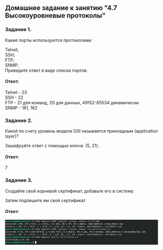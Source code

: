 ## Домашнее задание к занятию "4.7 Высокоуровневые протоколы"  

### Задание 1.  
Какие порты используются протоколами:  

Telnet;  
SSH;  
FTP;  
SNMP;  
Приведите ответ в виде списка портов.  

#### Ответ:  
Telnet - 23  
SSH	- 22  
FTP	- 21 для команд, 20 для данных, 49152-65534 динамически  
SNMP - 161, 162  

### Задание 2.  
Какой по счету уровень модели OSI называется прикладным (application layer)?  

Зашифруйте ответ с помощью ключа: {5, 21}.  

#### Ответ:  
7  

### Задание 3.  
Создайте свой корневой сертификат, добавьте его в систему.  

Затем подпишите им свой сертификат.  

#### Ответ:  
![](https://github.com/networksuperman/netology_dev_ops/blob/main/SLINA-19/IT%20System%20and%20OS%20Linux/img/ssl.jpg)  

